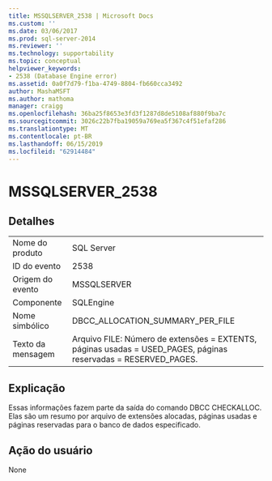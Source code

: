 ```yaml
---
title: MSSQLSERVER_2538 | Microsoft Docs
ms.custom: ''
ms.date: 03/06/2017
ms.prod: sql-server-2014
ms.reviewer: ''
ms.technology: supportability
ms.topic: conceptual
helpviewer_keywords:
- 2538 (Database Engine error)
ms.assetid: 0a0f7d79-f1ba-4749-8804-fb660cca3492
author: MashaMSFT
ms.author: mathoma
manager: craigg
ms.openlocfilehash: 36ba25f8653e3fd3f1287d8de5108af880f9ba7c
ms.sourcegitcommit: 3026c22b7fba19059a769ea5f367c4f51efaf286
ms.translationtype: MT
ms.contentlocale: pt-BR
ms.lasthandoff: 06/15/2019
ms.locfileid: "62914484"
---
```

# <a name="mssqlserver2538"></a>MSSQLSERVER_2538
    
## <a name="details"></a>Detalhes  
  
|||  
|-|-|  
|Nome do produto|SQL Server|  
|ID do evento|2538|  
|Origem do evento|MSSQLSERVER|  
|Componente|SQLEngine|  
|Nome simbólico|DBCC_ALLOCATION_SUMMARY_PER_FILE|  
|Texto da mensagem|Arquivo FILE: Número de extensões = EXTENTS, páginas usadas = USED_PAGES, páginas reservadas = RESERVED_PAGES.|  
  
## <a name="explanation"></a>Explicação  
 Essas informações fazem parte da saída do comando DBCC CHECKALLOC. Elas são um resumo por arquivo de extensões alocadas, páginas usadas e páginas reservadas para o banco de dados especificado.  
  
## <a name="user-action"></a>Ação do usuário  
 None  
  
  
